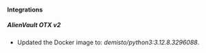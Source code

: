 
#### Integrations

##### AlienVault OTX v2

- Updated the Docker image to: *demisto/python3:3.12.8.3296088*.

